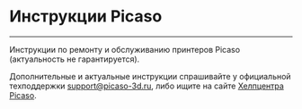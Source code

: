 # Инструкции Picaso
---

Инструкции по ремонту и обслуживанию принтеров Picaso (актуальность не гарантируется).

Дополнительные и актуальные инструкции спрашивайте у официальной техподдержки support@picaso-3d.ru, либо ищите на сайте [Хелпцентра Picaso](http://helpcenter.picaso-3d.ru/).

